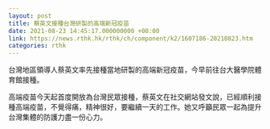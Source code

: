 ```yaml
---
layout: post
title: 蔡英文接種台灣研製的高端新冠疫苗
date: 2021-08-23 14:45:17.000000000 +08:00
link: https://news.rthk.hk/rthk/ch/component/k2/1607186-20210823.htm
categories: rthk
---
```


台灣地區領導人蔡英文率先接種當地研製的高端新冠疫苗，今早前往台大醫學院體育館接種。

高端疫苗今天起首度開放為台灣民眾接種，蔡英文在社交網站發文說，已經順利接種高端疫苗，不覺得痛，精神很好，要繼續一天的工作。她又呼籲民眾一起為提升台灣集體的防護力盡一份心力。
